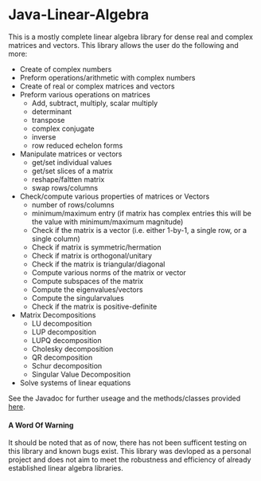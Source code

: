 # Java-Linear-Algebra

This is a mostly complete linear algebra library for dense real and complex matrices and vectors.
This library allows the user do the following and more:

- Create of complex numbers
- Preform operations/arithmetic with complex numbers
- Create of real or complex matrices and vectors
- Preform various operations on matrices
  - Add, subtract, multiply, scalar multiply
  - determinant
  - transpose
  - complex conjugate
  - inverse
  - row reduced echelon forms
- Manipulate matrices or vectors
  - get/set individual values
  - get/set slices of a matrix
  - reshape/faltten matrix
  - swap rows/columns
- Check/compute various properties of matrices or Vectors
  - number of rows/columns
  - minimum/maximum entry (if matrix has complex entries this will be the value with minimum/maximum magnitude)
  - Check if the matrix is a vector (i.e. either 1-by-1, a single row, or a single column)
  - Check if matrix is symmetric/hermation
  - Check if matrix is orthogonal/unitary
  - Check if the matrix is triangular/diagonal
  - Compute various norms of the matrix or vector
  - Compute subspaces of the matrix
  - Compute the eigenvalues/vectors
  - Compute the singularvalues
  - Check if the matrix is positive-definite
- Matrix Decompositions
  - LU decomposition
  - LUP decomposition
  - LUPQ decomposition
  - Cholesky decomposition
  - QR decomposition
  - Schur decomposition
  - Singular Value Decomposition
- Solve systems of linear equations

See the Javadoc for further useage and the methods/classes provided [here](https://jacobdwatters.github.io/Java-Linear-Algebra/).

#### A Word Of Warning
It should be noted that as of now, there has not been sufficent testing on this library and known bugs exist. This library was devloped as a personal project and does not aim to meet the robustness and efficiency of already established linear algebra libraries.
